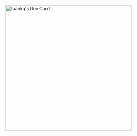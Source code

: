 <a href="https://app.daily.dev/tuankq"><img src="https://api.daily.dev/devcards/eab2163a7b534bfb9bc39c2d12cba436.png?r=2b2" width="400" alt="tuankq's Dev Card"/></a>
